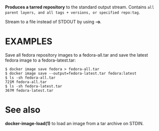 
**Produces a tarred repository** to the standard output stream. Contains
`all parent layers, and all tags + versions, or specified repo:tag`.

Stream to a file instead of STDOUT by using **-o**.

# EXAMPLES

Save all fedora repository images to a fedora-all.tar and save the latest
fedora image to a fedora-latest.tar:

    $ docker image save fedora > fedora-all.tar
    $ docker image save --output=fedora-latest.tar fedora:latest
    $ ls -sh fedora-all.tar
    721M fedora-all.tar
    $ ls -sh fedora-latest.tar
    367M fedora-latest.tar

# See also
**docker-image-load(1)** to load an image from a tar archive on STDIN.
